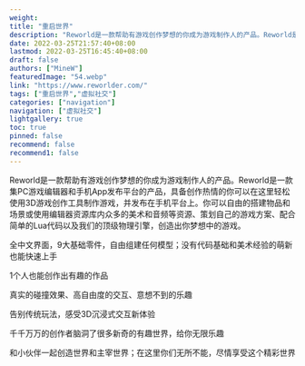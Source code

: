 ```yaml
---
weight: 
title: "重启世界"
description: "Reworld是一款帮助有游戏创作梦想的你成为游戏制作人的产品。Reworld是一款集PC游戏编辑器和手机App发布平台的产品，具备创作热情的你可以在这里轻松使用3D游戏创作工具制作游戏，并发布在手机平台上。你可以自由的搭建物品和场景或使用编辑器资源库内众多的美术和音频等资源、策划自己的游戏方案、配合简单的Lua代码以及我们的顶级物理引擎，创造出你梦想中的游戏。"
date: 2022-03-25T21:57:40+08:00
lastmod: 2022-03-25T16:45:40+08:00
draft: false
authors: ["MineW"]
featuredImage: "54.webp"
link: "https://www.reworlder.com/"
tags: ["重启世界","虚拟社交"]
categories: ["navigation"]
navigation: ["虚拟社交"]
lightgallery: true
toc: true
pinned: false
recommend: false
recommend1: false
---
```

Reworld是一款帮助有游戏创作梦想的你成为游戏制作人的产品。Reworld是一款集PC游戏编辑器和手机App发布平台的产品，具备创作热情的你可以在这里轻松使用3D游戏创作工具制作游戏，并发布在手机平台上。你可以自由的搭建物品和场景或使用编辑器资源库内众多的美术和音频等资源、策划自己的游戏方案、配合简单的Lua代码以及我们的顶级物理引擎，创造出你梦想中的游戏。

全中文界面，9大基础零件，自由组建任何模型；没有代码基础和美术经验的萌新也能快速上手

1个人也能创作出有趣的作品

真实的碰撞效果、高自由度的交互、意想不到的乐趣

告别传统玩法，感受3D沉浸式交互新体验

千千万万的创作者脑洞了很多新奇的有趣世界，给你无限乐趣

和小伙伴一起创造世界和主宰世界；在这里你们无所不能，尽情享受这个精彩世界